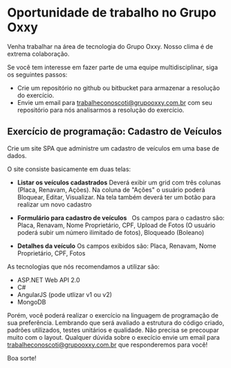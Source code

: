 Oportunidade de trabalho no Grupo Oxxy
===========================================

Venha trabalhar na área de tecnologia do Grupo Oxxy. Nosso clima é de extrema colaboração. 

Se você tem interesse em fazer parte de uma equipe multidisciplinar, siga os seguintes passos:
 - Crie um repositório no github ou bitbucket para armazenar a resolução do exercício.
 - Envie um email para trabalheconoscoti@grupooxxy.com.br com seu repositório para nós analisarmos a resolução do exercício.

Exercício de programação: Cadastro de Veículos
-------------------------------------------------------

Crie um site SPA que administre um cadastro de veículos em uma base de dados.

O site consiste basicamente em duas telas:

 * **Listar os veículos cadastrados** Deverá exibir um grid com três colunas (Placa, Renavam, Ações). Na coluna de "Ações" o usuário poderá Bloquear, Editar, Visualizar. Na tela também deverá ter um botão para realizar um novo cadastro
    
 * **Formulário para cadastro de veículos**
    Os campos para o cadastro são: Placa, Renavam, Nome Proprietário, CPF, Upload de Fotos (O usuário poderá subir um número ilimitado de fotos), Bloqueado (Boleano)
    
 * **Detalhes da veículo** Os campos exibidos são: Placa, Renavam, Nome Proprietário, CPF, Fotos
      
As tecnologias que nós recomendamos a utilizar são:
- ASP.NET Web API 2.0
- C#
- AngularJS (pode utlizar v1 ou v2)
- MongoDB

Porém, você poderá realizar o exercício na linguagem de programação de sua preferência. 
Lembrando que será avaliado a estrutura do código criado, padrões utilizados, testes unitários e qualidade. Não precisa se precoupar muito com o layout. Qualquer dúvida sobre o execício envie um email para trabalheconoscoti@grupooxxy.com.br que responderemos para você!

Boa sorte!
